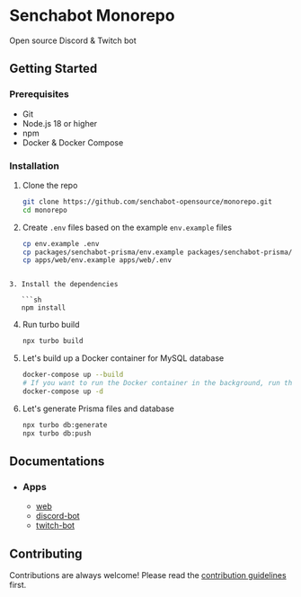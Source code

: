 # Senchabot Monorepo

Open source Discord & Twitch bot

## Getting Started

### Prerequisites

- Git
- Node.js 18 or higher
- npm
- Docker & Docker Compose

### Installation

1. Clone the repo

   ```sh
   git clone https://github.com/senchabot-opensource/monorepo.git
   cd monorepo
   ```

2. Create `.env` files based on the example `env.example` files

   ```sh
   cp env.example .env
   cp packages/senchabot-prisma/env.example packages/senchabot-prisma/.env
   cp apps/web/env.example apps/web/.env
```

3. Install the dependencies

   ```sh
   npm install
   ```

4. Run turbo build

   ```sh
   npx turbo build
   ```

5. Let's build up a Docker container for MySQL database

   ```sh
   docker-compose up --build
   # If you want to run the Docker container in the background, run this command instead of the command above:
   docker-compose up -d
   ```
   
6. Let's generate Prisma files and database

   ```sh
   npx turbo db:generate
   npx turbo db:push
   ```


## Documentations

- ### Apps
  - [web](./apps/web/README.md)
  - [discord-bot](./apps/discord-bot/README.md)
  - [twitch-bot](./apps/twitch-bot/README.md)

## Contributing

Contributions are always welcome! Please read the [contribution guidelines](./CONTRIBUTING.md) first.
